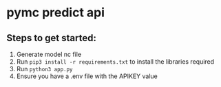 # pymc predict api

## Steps to get started:
1. Generate model nc file
2. Run `pip3 install -r requirements.txt` to install the libraries required
3. Run `python3 app.py`
4. Ensure you have a .env file with the APIKEY value
